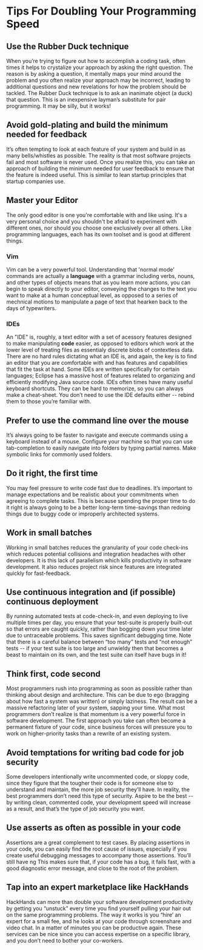 # Tips For Doubling Your Programming Speed

## Use the Rubber Duck technique

When you’re trying to figure out how to accomplish a coding task, often times it helps to crystalize your approach by asking the right question.  The reason is by asking a question, it mentally maps your mind around the problem and you often realize your approach may be incorrect, leading to additional questions and new revelations for how the problem should be tackled.  The Rubber Duck technique is to ask an inanimate object (a duck) that question.  This is an inexpensive layman’s substitute for pair programming.  It may be silly, but it works!

## Avoid gold-plating and build the minimum needed for feedback

It’s often tempting to look at each feature of your system and build in as many bells/whistles as possible.  The reality is that most software projects fail and most software is never used.  Once you realize this, you can take an approach of building the minimum needed for user feedback to ensure that the feature is indeed useful.  This is similar to lean startup principles that startup companies use.

## Master your Editor

The only good editor is one you're comfortable with and like using. It's a very personal choice and you shouldn't be afraid to experiment with different ones, nor should you choose one exclusively over all others. Like programming languages, each has its own toolset and is good at different things.

### Vim

Vim can be a very powerful tool. Understanding that 'normal mode' commands are actually a **language** with a grammar including verbs, nouns, and other types of objects means that as you learn more actions, you can begin to speak directly to your editor, conveying the changes to the text you want to make at a human conceptual level, as opposed to a series of mechnical motions to manipulate a page of text that hearken back to the days of typewriters.

### IDEs

An "IDE" is, roughly, a text editor with a set of acessory features designed to make manipulating **code** easier, as opposed to editors which work at the lower level of treating files as essentialy discrete blobs of contextless data. There are no hard rules dictating what an IDE is, and again, the key is to find an editor that you are comfortable with and has features and capabilities that fit the task at hand. Some IDEs are written specifically for certain languages; Eclipse has a massive host of features related to organizing and efficiently modifying Java source code. IDEs often times have many useful keyboard shortcuts.  They can be hard to memorize, so you can always make a cheat-sheet.  You don’t need to use the IDE defaults either -- rebind them to those you’re familiar with.

## Prefer to use the command line over the mouse

It’s always going to be faster to navigate and execute commands using a keyboard instead of a mouse.  Configure your machine so that you can use tab-completion to easily navigate into folders by typing partial names.  Make symbolic links for commonly used folders.

## Do it right, the first time

You may feel pressure to write code fast due to deadlines.  It’s important to manage expectations and be realistic about your commitments when agreeing to complete tasks.  This is because spending the proper time to do it right is always going to be a better long-term time-savings than redoing things due to buggy code or improperly architected systems.

## Work in small batches

Working in small batches reduces the granularity of your code check-ins which reduces potential collisions and integration headaches with other developers.  It is this lack of parallelism which kills productivity in software development.  It also reduces project risk since features are integrated quickly for fast-feedback.

## Use continuous integration and (if possible) continuous deployment

By running automated tests at code-check-in, and even deploying to live multiple times per day, you ensure that your test-suite is properly built-out so that errors are caught quickly, rather than bogging down your time later due to untraceable problems.  This saves significant debugging time.  Note that there is a careful balance between “too many” tests and “not enough” tests -- if your test suite is too large and unwieldy then that becomes a beast to maintain on its own, and the test suite can itself have bugs in it!

## Think first, code second

Most programmers rush into programming as soon as possible rather than thinking about design and architecture.  This can be due to ego (bragging about how fast a system was written) or simply laziness.  The result can be a massive refactoring later of your system, sapping your time.  What most programmers don’t realize is that momentum is a very powerful force in software development.  The first approach you take can often become a permanent fixture of your code, since business forces will pressure you to work on higher-priority tasks than a rewrite of an existing system.

## Avoid temptations for writing bad code for job security

Some developers intentionally write uncommented code, or sloppy code, since they figure that the tougher their code is for someone else to understand and maintain, the more job security they’ll have.  In reality, the best programmers don’t need this type of security.  Aspire to be the best -- by writing clean, commented code, your development speed will increase as a result, and that’s the type of job security you want.

## Use asserts as often as possible in your code

Assertions are a great complement to test cases.  By placing assertions in your code, you can easily find the root cause of issues, especially if you create useful debugging messages to accompany those assertions.  You’ll still have ng This makes sure that, if your code has a bug, it fails fast, with a good diagnostic error message, and close to the root of the problem.

## Tap into an expert marketplace like HackHands

HackHands can more than double your software development productivity by getting you “unstuck” every time you find yourself pulling your hair out on the same programming problems.  The way it works is you “hire’ an expert for a small fee, and he looks at your code through screenshare and video chat.  In a matter of minutes you can be productive again.  These services can be nice since you can access expertise on a specific library, and you don’t need to bother your co-workers.
